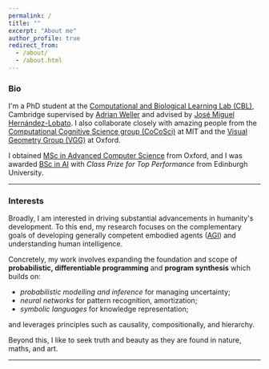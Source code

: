 ```yaml
---
permalink: /
title: ""
excerpt: "About me"
author_profile: true
redirect_from: 
  - /about/
  - /about.html
---
```

### Bio
I'm a PhD student at the [Computational and Biological Learning Lab (CBL)](https://cbl.eng.cam.ac.uk/), Cambridge supervised by [Adrian Weller](https://mlg.eng.cam.ac.uk/adrian/) and advised by [José Miguel Hernández-Lobato](https://jmhl.org/). I also collaborate closely with amazing people from the [Computational Cognitive Science group (CoCoSci)](https://cocosci.mit.edu/) at MIT and the [Visual Geometry Group (VGG)](https://www.robots.ox.ac.uk/~vgg/) at Oxford.

I obtained [MSc in Advanced Computer Science](https://www.cs.ox.ac.uk/teaching/MSCinCS/) from Oxford, and I was awarded [BSc in AI](http://www.drps.ed.ac.uk/17-18/dpt/utaintl.htm) with *Class Prize for Top Performance* from Edinburgh University.

---

### Interests
Broadly, I am interested in driving substantial advancements in humanity's development. To this end, my research focuses on the complementary goals of developing generally competent embodied agents ([AGI](https://en.wikipedia.org/wiki/Artificial_general_intelligence)) and understanding human intelligence.


Concretely, my work involves expanding the foundation and scope of **probabilistic, differentiable programming** and **program synthesis** which builds on:

- *probabilistic modelling and inference* for managing uncertainty;
- *neural networks* for pattern recognition, amortization;
- *symbolic languages* for knowledge representation;

and leverages principles such as causality, compositionally, and hierarchy.

Beyond this, I like to seek truth and beauty as they are found in nature, maths, and art.

---

